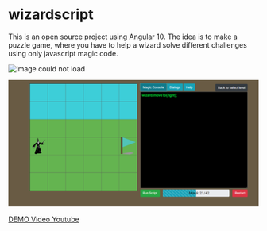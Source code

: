 # wizardscript
This is an open source project using Angular 10. The idea is to make a puzzle game, where you have to help a wizard solve different challenges using only javascript magic code.

![image could not load](/src/assets/img/gameplay.gif)

![image could not load](/src/assets/img/wizardscript_promo.png)

[DEMO Video Youtube](https://www.youtube.com/watch?v=wjTbRKzqPbY&t=465s)